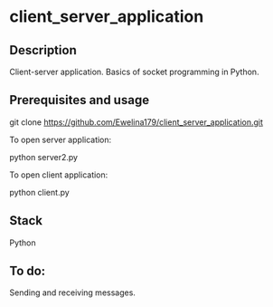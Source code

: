 # client_server_application

## Description

Client-server application. Basics of socket programming in Python.

## Prerequisites and usage

git clone https://github.com/Ewelina179/client_server_application.git

To open server application:

python server2.py

To open client application:

python client.py

## Stack

Python

## To do:

Sending and receiving messages.

